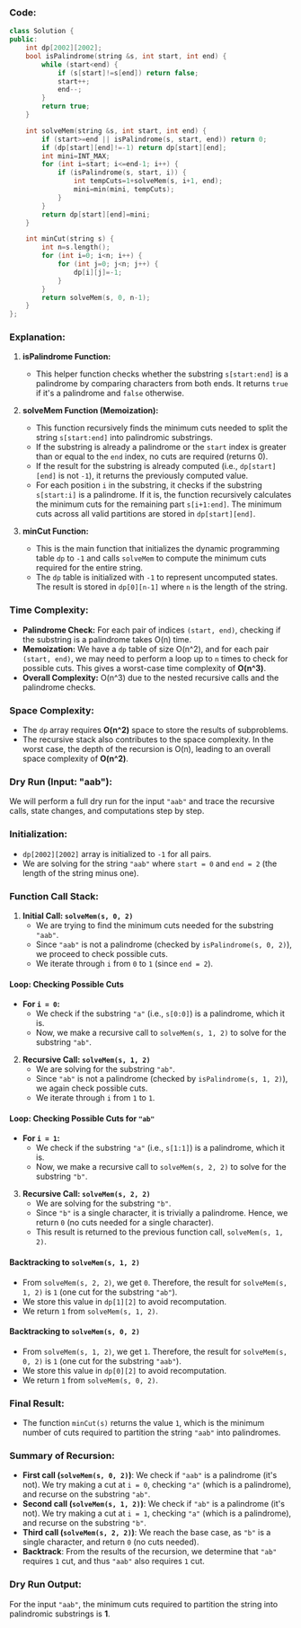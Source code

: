 ### Code:
```cpp
class Solution {
public:
    int dp[2002][2002];
    bool isPalindrome(string &s, int start, int end) {
        while (start<end) {
            if (s[start]!=s[end]) return false;
            start++;
            end--;
        }
        return true;
    }

    int solveMem(string &s, int start, int end) {
        if (start>=end || isPalindrome(s, start, end)) return 0;
        if (dp[start][end]!=-1) return dp[start][end];
        int mini=INT_MAX;
        for (int i=start; i<=end-1; i++) {
            if (isPalindrome(s, start, i)) {
                int tempCuts=1+solveMem(s, i+1, end);
                mini=min(mini, tempCuts);
            }
        }
        return dp[start][end]=mini;
    }

    int minCut(string s) {
        int n=s.length();
        for (int i=0; i<n; i++) {
            for (int j=0; j<n; j++) {
                dp[i][j]=-1;
            }
        }
        return solveMem(s, 0, n-1);
    }
};

```

### Explanation:
1. **isPalindrome Function:**
   - This helper function checks whether the substring `s[start:end]` is a palindrome by comparing characters from both ends. It returns `true` if it's a palindrome and `false` otherwise.
   
2. **solveMem Function (Memoization):**
   - This function recursively finds the minimum cuts needed to split the string `s[start:end]` into palindromic substrings. 
   - If the substring is already a palindrome or the `start` index is greater than or equal to the `end` index, no cuts are required (returns 0).
   - If the result for the substring is already computed (i.e., `dp[start][end]` is not `-1`), it returns the previously computed value.
   - For each position `i` in the substring, it checks if the substring `s[start:i]` is a palindrome. If it is, the function recursively calculates the minimum cuts for the remaining part `s[i+1:end]`. The minimum cuts across all valid partitions are stored in `dp[start][end]`.

3. **minCut Function:**
   - This is the main function that initializes the dynamic programming table `dp` to `-1` and calls `solveMem` to compute the minimum cuts required for the entire string.
   - The `dp` table is initialized with `-1` to represent uncomputed states. The result is stored in `dp[0][n-1]` where `n` is the length of the string.

### Time Complexity:
- **Palindrome Check:** For each pair of indices `(start, end)`, checking if the substring is a palindrome takes O(n) time.
- **Memoization:** We have a `dp` table of size O(n^2), and for each pair `(start, end)`, we may need to perform a loop up to `n` times to check for possible cuts. This gives a worst-case time complexity of **O(n^3)**.
- **Overall Complexity:** O(n^3) due to the nested recursive calls and the palindrome checks.

### Space Complexity:
- The `dp` array requires **O(n^2)** space to store the results of subproblems.
- The recursive stack also contributes to the space complexity. In the worst case, the depth of the recursion is O(n), leading to an overall space complexity of **O(n^2)**.

### Dry Run (Input: "aab"):


We will perform a full dry run for the input `"aab"` and trace the recursive calls, state changes, and computations step by step.

### Initialization:
- `dp[2002][2002]` array is initialized to `-1` for all pairs.
- We are solving for the string `"aab"` where `start = 0` and `end = 2` (the length of the string minus one).

### Function Call Stack:
1. **Initial Call: `solveMem(s, 0, 2)`**
   - We are trying to find the minimum cuts needed for the substring `"aab"`.
   - Since `"aab"` is not a palindrome (checked by `isPalindrome(s, 0, 2)`), we proceed to check possible cuts.
   - We iterate through `i` from `0` to `1` (since `end = 2`).

#### Loop: Checking Possible Cuts
- **For `i = 0`:**
    - We check if the substring `"a"` (i.e., `s[0:0]`) is a palindrome, which it is.
    - Now, we make a recursive call to `solveMem(s, 1, 2)` to solve for the substring `"ab"`.

2. **Recursive Call: `solveMem(s, 1, 2)`**
   - We are solving for the substring `"ab"`.
   - Since `"ab"` is not a palindrome (checked by `isPalindrome(s, 1, 2)`), we again check possible cuts.
   - We iterate through `i` from `1` to `1`.

#### Loop: Checking Possible Cuts for `"ab"`
- **For `i = 1`:**
    - We check if the substring `"a"` (i.e., `s[1:1]`) is a palindrome, which it is.
    - Now, we make a recursive call to `solveMem(s, 2, 2)` to solve for the substring `"b"`.

3. **Recursive Call: `solveMem(s, 2, 2)`**
   - We are solving for the substring `"b"`.
   - Since `"b"` is a single character, it is trivially a palindrome. Hence, we return `0` (no cuts needed for a single character).
   - This result is returned to the previous function call, `solveMem(s, 1, 2)`.

#### Backtracking to `solveMem(s, 1, 2)`
- From `solveMem(s, 2, 2)`, we get `0`. Therefore, the result for `solveMem(s, 1, 2)` is `1` (one cut for the substring `"ab"`).
- We store this value in `dp[1][2]` to avoid recomputation.
- We return `1` from `solveMem(s, 1, 2)`.

#### Backtracking to `solveMem(s, 0, 2)`
- From `solveMem(s, 1, 2)`, we get `1`. Therefore, the result for `solveMem(s, 0, 2)` is `1` (one cut for the substring `"aab"`).
- We store this value in `dp[0][2]` to avoid recomputation.
- We return `1` from `solveMem(s, 0, 2)`.

### Final Result:
- The function `minCut(s)` returns the value `1`, which is the minimum number of cuts required to partition the string `"aab"` into palindromes.

### Summary of Recursion:

- **First call (`solveMem(s, 0, 2)`)**: We check if `"aab"` is a palindrome (it's not). We try making a cut at `i = 0`, checking `"a"` (which is a palindrome), and recurse on the substring `"ab"`.
- **Second call (`solveMem(s, 1, 2)`)**: We check if `"ab"` is a palindrome (it's not). We try making a cut at `i = 1`, checking `"a"` (which is a palindrome), and recurse on the substring `"b"`.
- **Third call (`solveMem(s, 2, 2)`)**: We reach the base case, as `"b"` is a single character, and return `0` (no cuts needed).
- **Backtrack**: From the results of the recursion, we determine that `"ab"` requires `1` cut, and thus `"aab"` also requires `1` cut.

### Dry Run Output:
For the input `"aab"`, the minimum cuts required to partition the string into palindromic substrings is **1**.
